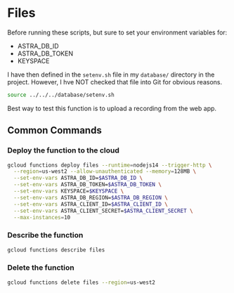 # Files

Before running these scripts, but sure to set your environment variables for:

- ASTRA_DB_ID
- ASTRA_DB_TOKEN
- KEYSPACE

I have then defined in the ```setenv.sh``` file in my ```database/``` directory in
the project. However, I hve NOT checked that file into Git for obvious reasons.

```sh
source ../../../database/setenv.sh
```

Best way to test this function is to upload a recording from the web app.

## Common Commands

### Deploy the function to the cloud

```sh
gcloud functions deploy files --runtime=nodejs14 --trigger-http \
  --region=us-west2 --allow-unauthenticated --memory=128MB \
  --set-env-vars ASTRA_DB_ID=$ASTRA_DB_ID \
  --set-env-vars ASTRA_DB_TOKEN=$ASTRA_DB_TOKEN \
  --set-env-vars KEYSPACE=$KEYSPACE \
  --set-env-vars ASTRA_DB_REGION=$ASTRA_DB_REGION \
  --set-env-vars ASTRA_CLIENT_ID=$ASTRA_CLIENT_ID \
  --set-env-vars ASTRA_CLIENT_SECRET=$ASTRA_CLIENT_SECRET \
  --max-instances=10
```

### Describe the function

```sh
gcloud functions describe files
```

### Delete the function

```sh
gcloud functions delete files --region=us-west2
```
